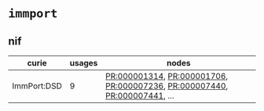 # `immport`

## nif

| curie       |   usages | nodes                                                                                                                                                                                                                                                                                                                |
|-------------|----------|----------------------------------------------------------------------------------------------------------------------------------------------------------------------------------------------------------------------------------------------------------------------------------------------------------------------|
| ImmPort:DSD |        9 | [PR:000001314](http://purl.obolibrary.org/obo/PR_000001314), [PR:000001706](http://purl.obolibrary.org/obo/PR_000001706), [PR:000007236](http://purl.obolibrary.org/obo/PR_000007236), [PR:000007440](http://purl.obolibrary.org/obo/PR_000007440), [PR:000007441](http://purl.obolibrary.org/obo/PR_000007441), ... |

